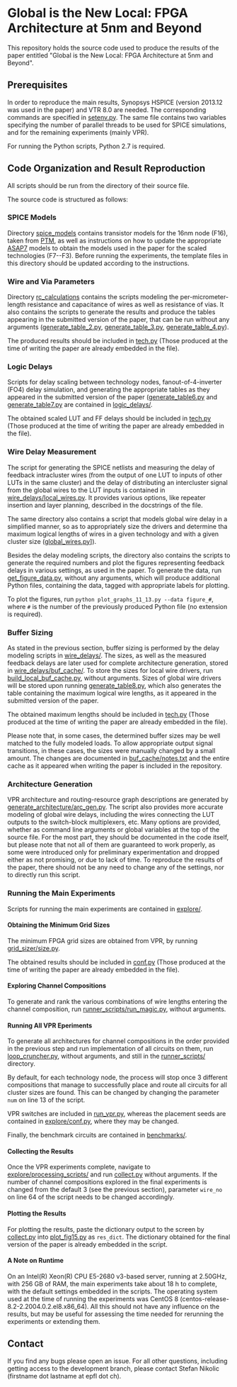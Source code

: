 # Global is the New Local: FPGA Architecture at 5nm and Beyond

This repository holds the source code used to produce the results of the paper entitled "Global is the New Local: FPGA Architecture at 5nm and Beyond".

## Prerequisites

In order to reproduce the main results, Synopsys HSPICE (version 2013.12 was used in the paper) and VTR 8.0 are needed.
The corresponding commands are specified in [setenv.py](https://github.com/EPFL-LAP/fpga21-scaled-tech/edit/master/setenv.py). The same file contains two variables specifying the number
of parallel threads to be used for SPICE simulations, and for the remaining experiments (mainly VPR).  

For running the Python scripts, Python 2.7 is required.

## Code Organization and Result Reproduction

All scripts should be run from the directory of their source file.  

The source code is structured as follows:  

### SPICE Models

Directory [spice_models](https://github.com/EPFL-LAP/fpga21-scaled-tech/edit/master/spice_models/) contains transistor models for the 16nm node (F16), taken from [PTM](http://ptm.asu.edu/), as well as instructions on how to update the appropriate [ASAP7](http://asap.asu.edu/asap/) models to obtain the models used in the paper for the scaled technologies (F7--F3). Before running the experiments, the template files in this directory should be updated according to the instructions.


### Wire and Via Parameters

Directory [rc_calculations](https://github.com/EPFL-LAP/fpga21-scaled-tech/edit/master/rc_calculations/) contains the scripts modeling the per-micrometer-length resistance and capacitance of wires as well as resistance of vias. It also contains the scripts to generate the results and produce the tables appearing in the submitted version of the paper, that can be run without any arguments ([generate_table_2.py](https://github.com/EPFL-LAP/fpga21-scaled-tech/edit/master/rc_calculations/generate_table_2.py), [generate_table_3.py](https://github.com/EPFL-LAP/fpga21-scaled-tech/edit/master/rc_calculations/generate_table_3.py),
[generate_table_4.py](https://github.com/EPFL-LAP/fpga21-scaled-tech/edit/master/rc_calculations/generate_table_4.py)).  

The produced results should be included in [tech.py](https://github.com/EPFL-LAP/fpga21-scaled-tech/edit/master/tech.py) (Those produced at the time of writing the paper are already embedded in the file).

### Logic Delays

Scripts for delay scaling between technology nodes, fanout-of-4-inverter (FO4) delay simulation, and generating the appropriate tables as they appeared in the submitted version of the paper ([generate_table6.py](https://github.com/EPFL-LAP/fpga21-scaled-tech/blob/master/logic_delays/generate_table6.py) and [generate_table7.py](https://github.com/EPFL-LAP/fpga21-scaled-tech/blob/master/logic_delays/generate_table7.py) are contained in [logic_delays/](https://github.com/EPFL-LAP/fpga21-scaled-tech/tree/master/logic_delays).  

The obtained scaled LUT and FF delays should be included in [tech.py](https://github.com/EPFL-LAP/fpga21-scaled-tech/edit/master/tech.py) (Those produced at the time of writing the paper are already embedded in the file).

### Wire Delay Measurement

The script for generating the SPICE netlists and measuring the delay of feedback intracluster wires (from the output of one LUT to inputs of other LUTs in the same cluster) and the delay of distributing an intercluster signal from the global wires to the LUT inputs is contained in [wire_delays/local_wires.py](https://github.com/EPFL-LAP/fpga21-scaled-tech/blob/master/wire_delays/local_wires.py). It provides various options, like repeater insertion and layer planning, described in the docstrings of the file.  

The same directory also contains a script that models global wire delay in a simplified manner, so as to appropriately size the drivers and determine tha maximum logical lengths of wires in a given technology and with a given cluster size ([global_wires.py](https://github.com/EPFL-LAP/fpga21-scaled-tech/blob/master/wire_delays/global_wires.py)]).  

Besides the delay modeling scripts, the directory also contains the scripts to generate the required numbers and plot the figures representing feedback delays in various settings, as used in the paper. To generate the data, run [get_figure_data.py](https://github.com/EPFL-LAP/fpga21-scaled-tech/blob/master/wire_delays/get_figure_data.py), without any arguments, which will produce additional Python files, containing the data, tagged with appropriate labels for plotting.  

To plot the figures, run `python plot_graphs_11_13.py --data figure_#`, where `#` is the number of the previously produced Python file (no extension is required).

### Buffer Sizing

As stated in the previous section, buffer sizing is performed by the delay modeling scripts in [wire_delays/](https://github.com/EPFL-LAP/fpga21-scaled-tech/blob/master/wire_delays/). The sizes, as well as the measured feedback delays are later used for complete architecture generation, stored in [wire_delays/buf_cache/](https://github.com/EPFL-LAP/fpga21-scaled-tech/blob/master/wire_delays/buf_cache/). To store the sizes for local wire drivers, run [build_local_buf_cache.py](https://github.com/EPFL-LAP/fpga21-scaled-tech/blob/master/wire_delays/build_local_buf_cache/), without arguments. Sizes of global wire drivers will be stored upon running [generate_table8.py](https://github.com/EPFL-LAP/fpga21-scaled-tech/blob/master/wire_delays/generate_table8.py), which also generates the table containing the maximum logical wire lengths, as it appeared in the submitted version of the paper.  

The obtained maximum lengths should be included in [tech.py](https://github.com/EPFL-LAP/fpga21-scaled-tech/edit/master/tech.py) (Those produced at the time of writing the paper are already embedded in the file).  

Please note that, in some cases, the determined buffer sizes may be well matched to the fully modeled loads. To allow appropriate output signal transitions, in these cases, the sizes were manually changed by a small amount. The changes are documented in [buf_cache/notes.txt](https://github.com/EPFL-LAP/fpga21-scaled-tech/blob/master/wire_delays/build_local_buf_cache/notes.txt) and the entire cache as it appeared when writing the paper is included in the repository.

### Architecture Generation

VPR architecture and routing-resource graph descriptions are generated by [generate_architecture/arc_gen.py](https://github.com/EPFL-LAP/fpga21-scaled-tech/blob/master/generate_architecture/arc_gen.py). The script also provides more accurate modeling of global wire delays, including the wires connecting the LUT outputs to the switch-block multiplexers, etc. Many options are provided, whether as command line arguments or global variables at the top of the source file.
For the most part, they should be documented in the code itself, but please note that not all of them are guaranteed to work properly, as some were introduced only for preliminary experimentation and dropped either as not promising, or due to lack of time. To reproduce the results of the paper, there should not be any need to change any of the settings, nor to directly run this script.

### Running the Main Experiments

Scripts for running the main experiments are contained in [explore/](https://github.com/EPFL-LAP/fpga21-scaled-tech/tree/master/explore/).

#### Obtaining the Minimum Grid Sizes

The minimum FPGA grid sizes are obtained from VPR, by running [grid_sizer/size.py](https://github.com/EPFL-LAP/fpga21-scaled-tech/tree/master/explore/grid_sizer/size.py).  

The obtained results should be included in [conf.py](https://github.com/EPFL-LAP/fpga21-scaled-tech/blob/master/explore/conf.py) (Those produced at the time of writing the paper are already embedded in the file).

#### Exploring Channel Compositions

To generate and rank the various combinations of wire lengths entering the channel composition, run [runner_scripts/run_magic.py](https://github.com/EPFL-LAP/fpga21-scaled-tech/blob/master/explore/runner_scripts/run_magic.py), without arguments.

#### Running All VPR Eperiments

To generate all architectures for channel compositions in the order provided in the previous step and run implementation of all circuits on them, run [loop_cruncher.py](https://github.com/EPFL-LAP/fpga21-scaled-tech/blob/master/explore/runner_scripts/loop_cruncher.py), without arguments, and still in the [runner_scripts/](https://github.com/EPFL-LAP/fpga21-scaled-tech/blob/master/explore/runner_scripts/) directory.  

By default, for each technology node, the process will stop once 3 different compositions that manage to successfully place and route all circuits for all cluster sizes are found. This can be changed by changing the parameter `num` on line 13 of the script.  

VPR switches are included in [run_vpr.py](https://github.com/EPFL-LAP/fpga21-scaled-tech/blob/master/explore/runner_scripts/run_vpr.py), whereas the placement seeds are contained in [explore/conf.py](https://github.com/EPFL-LAP/fpga21-scaled-tech/blob/master/explore/conf.py), where they may be changed.  

Finally, the benchmark circuits are contained in [benchmarks/](https://github.com/EPFL-LAP/fpga21-scaled-tech/tree/master/explore/runner_scripts/benchmarks).

#### Collecting the Results

Once the VPR experiments complete, navigate to [explore/processing_scripts/](https://github.com/EPFL-LAP/fpga21-scaled-tech/tree/master/explore/processing_scripts/) and run [collect.py](https://github.com/EPFL-LAP/fpga21-scaled-tech/blob/master/explore/processing_scripts/collect.py) without arguments.
If the number of channel compositions explored in the final experiments is changed from the default 3 (see the previous section), parameter `wire_no` on line 64 of the script needs to be changed accordingly.

#### Plotting the Results

For plotting the results, paste the dictionary output to the screen by [collect.py](https://github.com/EPFL-LAP/fpga21-scaled-tech/blob/master/explore/processing_scripts/collect.py) into [plot_fig15.py](https://github.com/EPFL-LAP/fpga21-scaled-tech/blob/master/explore/processing_scripts/plot_fig15.py) as `res_dict`. The dictionary obtained for the final version of the paper is already embedded in the script.

#### A Note on Runtime

On an Intel(R) Xeon(R) CPU E5-2680 v3-based server, running at 2.50GHz, with 256 GB of RAM, the main experiments take about 18 h to complete, with the default settings embedded in the scripts. The operating system used at the time of running the experiments was CentOS 8 (centos-release-8.2-2.2004.0.2.el8.x86_64).
All this should not have any influence on the results, but may be useful for assessing the time needed for rerunning the experiments or extending them.

## Contact

If you find any bugs please open an issue. For all other questions, including getting access to the development branch, please contact Stefan Nikolic (firstname dot lastname at epfl dot ch).
